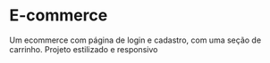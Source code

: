 # E-commerce
Um ecommerce com página de login e cadastro, com uma seção de carrinho. Projeto estilizado e responsivo
